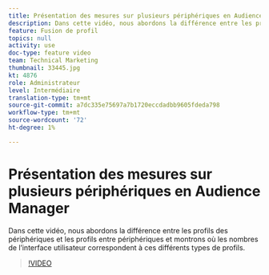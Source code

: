 ```yaml
---
title: Présentation des mesures sur plusieurs périphériques en Audience Manager
description: Dans cette vidéo, nous abordons la différence entre les profils des périphériques et les profils entre périphériques et montrons où les nombres de l’interface utilisateur correspondent à ces différents types de profils.
feature: Fusion de profil
topics: null
activity: use
doc-type: feature video
team: Technical Marketing
thumbnail: 33445.jpg
kt: 4876
role: Administrateur
level: Intermédiaire
translation-type: tm+mt
source-git-commit: a7dc335e75697a7b1720eccdadbb9605fdeda798
workflow-type: tm+mt
source-wordcount: '72'
ht-degree: 1%

---
```



# Présentation des mesures sur plusieurs périphériques en Audience Manager

Dans cette vidéo, nous abordons la différence entre les profils des périphériques et les profils entre périphériques et montrons où les nombres de l’interface utilisateur correspondent à ces différents types de profils.

>[!VIDEO](https://video.tv.adobe.com/v/33445/?quality=12)
